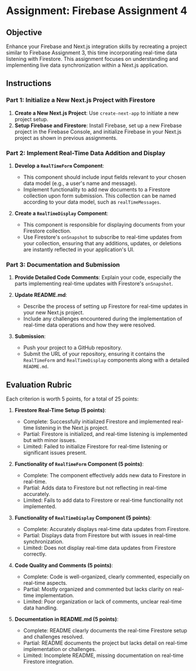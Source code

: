 # Assignment: Firebase Assignment 4

## Objective

Enhance your Firebase and Next.js integration skills by recreating a project similar to Firebase Assignment 3, this time incorporating real-time data listening with Firestore. This assignment focuses on understanding and implementing live data synchronization within a Next.js application.

## Instructions

### Part 1: Initialize a New Next.js Project with Firestore

1. **Create a New Next.js Project**: Use `create-next-app` to initiate a new project setup.
2. **Setup Firebase and Firestore**: Install Firebase, set up a new Firebase project in the Firebase Console, and initialize Firebase in your Next.js project as shown in previous assignments.

### Part 2: Implement Real-Time Data Addition and Display

1. **Develop a `RealTimeForm` Component**:

   - This component should include input fields relevant to your chosen data model (e.g., a user's name and message).
   - Implement functionality to add new documents to a Firestore collection upon form submission. This collection can be named according to your data model, such as `realTimeMessages`.

2. **Create a `RealTimeDisplay` Component**:
   - This component is responsible for displaying documents from your Firestore collection.
   - Use Firestore's `onSnapshot` to subscribe to real-time updates from your collection, ensuring that any additions, updates, or deletions are instantly reflected in your application's UI.

### Part 3: Documentation and Submission

1. **Provide Detailed Code Comments**: Explain your code, especially the parts implementing real-time updates with Firestore's `onSnapshot`.
2. **Update README.md**:

   - Describe the process of setting up Firestore for real-time updates in your new Next.js project.
   - Include any challenges encountered during the implementation of real-time data operations and how they were resolved.

3. **Submission**:
   - Push your project to a GitHub repository.
   - Submit the URL of your repository, ensuring it contains the `RealTimeForm` and `RealTimeDisplay` components along with a detailed `README.md`.

## Evaluation Rubric

Each criterion is worth 5 points, for a total of 25 points:

1. **Firestore Real-Time Setup (5 points)**:

   - Complete: Successfully initialized Firestore and implemented real-time listening in the Next.js project.
   - Partial: Firestore is initialized, and real-time listening is implemented but with minor issues.
   - Limited: Failed to initialize Firestore for real-time listening or significant issues present.

2. **Functionality of `RealTimeForm` Component (5 points)**:

   - Complete: The component effectively adds new data to Firestore in real-time.
   - Partial: Adds data to Firestore but not reflecting in real-time accurately.
   - Limited: Fails to add data to Firestore or real-time functionality not implemented.

3. **Functionality of `RealTimeDisplay` Component (5 points)**:

   - Complete: Accurately displays real-time data updates from Firestore.
   - Partial: Displays data from Firestore but with issues in real-time synchronization.
   - Limited: Does not display real-time data updates from Firestore correctly.

4. **Code Quality and Comments (5 points)**:

   - Complete: Code is well-organized, clearly commented, especially on real-time aspects.
   - Partial: Mostly organized and commented but lacks clarity on real-time implementation.
   - Limited: Poor organization or lack of comments, unclear real-time data handling.

5. **Documentation in README.md (5 points)**:
   - Complete: README clearly documents the real-time Firestore setup and challenges resolved.
   - Partial: README documents the project but lacks detail on real-time implementation or challenges.
   - Limited: Incomplete README, missing documentation on real-time Firestore integration.
